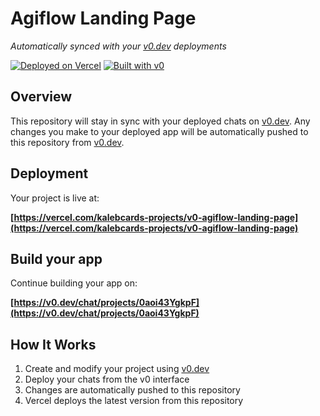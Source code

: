 # Agiflow Landing Page

*Automatically synced with your [v0.dev](https://v0.dev) deployments*

[![Deployed on Vercel](https://img.shields.io/badge/Deployed%20on-Vercel-black?style=for-the-badge&logo=vercel)](https://vercel.com/kalebcards-projects/v0-agiflow-landing-page)
[![Built with v0](https://img.shields.io/badge/Built%20with-v0.dev-black?style=for-the-badge)](https://v0.dev/chat/projects/0aoi43YgkpF)

## Overview

This repository will stay in sync with your deployed chats on [v0.dev](https://v0.dev).
Any changes you make to your deployed app will be automatically pushed to this repository from [v0.dev](https://v0.dev).

## Deployment

Your project is live at:

**[https://vercel.com/kalebcards-projects/v0-agiflow-landing-page](https://vercel.com/kalebcards-projects/v0-agiflow-landing-page)**

## Build your app

Continue building your app on:

**[https://v0.dev/chat/projects/0aoi43YgkpF](https://v0.dev/chat/projects/0aoi43YgkpF)**

## How It Works

1. Create and modify your project using [v0.dev](https://v0.dev)
2. Deploy your chats from the v0 interface
3. Changes are automatically pushed to this repository
4. Vercel deploys the latest version from this repository
